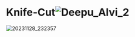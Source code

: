 # Knife-Cut![Deepu_Alvi_2](https://github.com/TeraLover-DA/Knife-Cut/assets/152311461/ad6ac123-59d5-43bb-bc1e-7c7527d50aaf)
![20231128_232357](https://github.com/TeraLover-DA/Knife-Cut/assets/152311461/ad04db01-3446-4002-9fc0-939a5bd64495)
